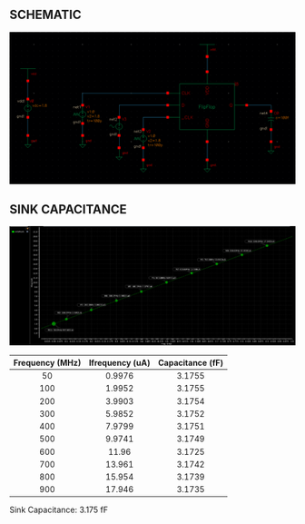 ## SCHEMATIC
![DataPath](DFF_ac_schem.png)

## SINK CAPACITANCE
![DataPath](input_capacitance.png)


|  Frequency (MHz)  |  Ifrequency (uA)  |  Capacitance (fF)  |
|     :-------:     |      :------:     |      :-------:     |
|  50  |  0.9976  |  3.1755  |
|  100  |  1.9952  |  3.1755  |
|  200  |  3.9903  |  3.1754  |
|  300  |  5.9852  |  3.1752  |
|  400  |  7.9799  |  3.1751  |
|  500  |  9.9741  |  3.1749  |
|  600  |  11.96  |  3.1725  |
|  700  |  13.961  |  3.1742  |
|  800  |  15.954  |  3.1739  |
|  900  |  17.946  |  3.1735  |

Sink Capacitance: 3.175 fF
